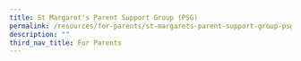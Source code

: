 ```yaml
---
title: St Margaret's Parent Support Group (PSG)
permalink: /resources/for-parents/st-margarets-parent-support-group-psg/
description: ""
third_nav_title: For Parents
---
```

